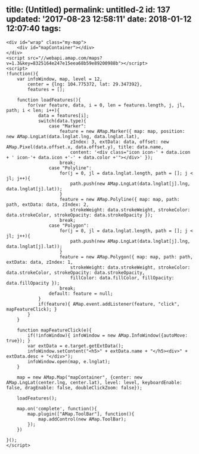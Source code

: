 title: (Untitled)
permalink: untitled-2
id: 137
updated: '2017-08-23 12:58:11'
date: 2018-01-12 12:07:40
tags:
---

	<div id="wrap" class="my-map">
		<div id="mapContainer"></div>
	</div>
	<script src="//webapi.amap.com/maps?v=1.3&key=8325164e247e15eea68b59e89200988b"></script>
	<script>
	!function(){
		var infoWindow, map, level = 12,
			center = {lng: 104.775372, lat: 29.347392},
			features = [];

		function loadFeatures(){
			for(var feature, data, i = 0, len = features.length, j, jl, path; i < len; i++){
				data = features[i];
				switch(data.type){
					case "Marker":
						feature = new AMap.Marker({ map: map, position: new AMap.LngLat(data.lnglat.lng, data.lnglat.lat),
							zIndex: 3, extData: data, offset: new AMap.Pixel(data.offset.x, data.offset.y), title: data.name,
							content: '<div class="icon icon-' + data.icon + ' icon-'+ data.icon +'-' + data.color +'"></div>' });
						break;
					case "Polyline":
						for(j = 0, jl = data.lnglat.length, path = []; j < jl; j++){
							path.push(new AMap.LngLat(data.lnglat[j].lng, data.lnglat[j].lat));
						}
						feature = new AMap.Polyline({ map: map, path: path, extData: data, zIndex: 2,
							strokeWeight: data.strokeWeight, strokeColor: data.strokeColor, strokeOpacity: data.strokeOpacity });
						break;
					case "Polygon":
						for(j = 0, jl = data.lnglat.length, path = []; j < jl; j++){
							path.push(new AMap.LngLat(data.lnglat[j].lng, data.lnglat[j].lat));
						}
						feature = new AMap.Polygon({ map: map, path: path, extData: data, zIndex: 1,
							strokeWeight: data.strokeWeight, strokeColor: data.strokeColor, strokeOpacity: data.strokeOpacity,
							fillColor: data.fillColor, fillOpacity: data.fillOpacity });
						break;
					default: feature = null;
				}
				if(feature){ AMap.event.addListener(feature, "click", mapFeatureClick); }
			}
		}

		function mapFeatureClick(e){
			if(!infoWindow){ infoWindow = new AMap.InfoWindow({autoMove: true}); }
			var extData = e.target.getExtData();
			infoWindow.setContent("<h5>" + extData.name + "</h5><div>" + extData.desc + "</div>");
			infoWindow.open(map, e.lnglat);
		}

		map = new AMap.Map("mapContainer", {center: new AMap.LngLat(center.lng, center.lat), level: level, keyboardEnable: false, dragEnable: false, doubleClickZoom: false});
		
		loadFeatures();

		map.on('complete', function(){
			map.plugin(["AMap.ToolBar"], function(){
				map.addControl(new AMap.ToolBar);
			});	
		})
		
	}();
	</script>
